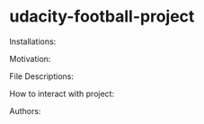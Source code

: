 # udacity-football-project

Installations: 

Motivation:

File Descriptions:

How to interact with project:

Authors:

